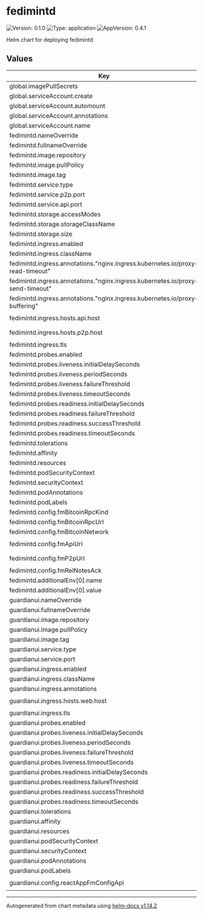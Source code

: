 # fedimintd

![Version: 0.1.0](https://img.shields.io/badge/Version-0.1.0-informational?style=flat-square) ![Type: application](https://img.shields.io/badge/Type-application-informational?style=flat-square) ![AppVersion: 0.4.1](https://img.shields.io/badge/AppVersion-0.4.1-informational?style=flat-square)

Helm chart for deploying fedimintd

## Values

| Key | Type | Default | Description |
|-----|------|---------|-------------|
| global.imagePullSecrets | list | `[]` |  |
| global.serviceAccount.create | bool | `false` |  |
| global.serviceAccount.automount | bool | `true` |  |
| global.serviceAccount.annotations | object | `{}` |  |
| global.serviceAccount.name | string | `""` |  |
| fedimintd.nameOverride | string | `""` |  |
| fedimintd.fullnameOverride | string | `""` |  |
| fedimintd.image.repository | string | `"fedimint/fedimintd"` |  |
| fedimintd.image.pullPolicy | string | `"IfNotPresent"` |  |
| fedimintd.image.tag | string | `"v0.4.1"` |  |
| fedimintd.service.type | string | `"ClusterIP"` |  |
| fedimintd.service.p2p.port | int | `8173` |  |
| fedimintd.service.api.port | int | `8174` |  |
| fedimintd.storage.accessModes | string | `"ReadWriteOnce"` |  |
| fedimintd.storage.storageClassName | string | `""` |  |
| fedimintd.storage.size | string | `"5Gi"` |  |
| fedimintd.ingress.enabled | bool | `false` |  |
| fedimintd.ingress.className | string | `""` |  |
| fedimintd.ingress.annotations."nginx.ingress.kubernetes.io/proxy-read-timeout" | string | `"3600"` |  |
| fedimintd.ingress.annotations."nginx.ingress.kubernetes.io/proxy-send-timeout" | string | `"3600"` |  |
| fedimintd.ingress.annotations."nginx.ingress.kubernetes.io/proxy-buffering" | string | `"off"` |  |
| fedimintd.ingress.hosts.api.host | string | `"api.fedimintd-1.mydomain.com"` |  |
| fedimintd.ingress.hosts.p2p.host | string | `"p2p.fedimintd-1.mydomain.com"` |  |
| fedimintd.ingress.tls | list | `[]` |  |
| fedimintd.probes.enabled | bool | `true` |  |
| fedimintd.probes.liveness.initialDelaySeconds | int | `21` |  |
| fedimintd.probes.liveness.periodSeconds | int | `10` |  |
| fedimintd.probes.liveness.failureThreshold | int | `5` |  |
| fedimintd.probes.liveness.timeoutSeconds | int | `1` |  |
| fedimintd.probes.readiness.initialDelaySeconds | int | `5` |  |
| fedimintd.probes.readiness.failureThreshold | int | `5` |  |
| fedimintd.probes.readiness.successThreshold | int | `2` |  |
| fedimintd.probes.readiness.timeoutSeconds | int | `1` |  |
| fedimintd.tolerations | list | `[]` |  |
| fedimintd.affinity | object | `{}` |  |
| fedimintd.resources | object | `{}` |  |
| fedimintd.podSecurityContext | object | `{}` |  |
| fedimintd.securityContext | object | `{}` |  |
| fedimintd.podAnnotations | object | `{}` |  |
| fedimintd.podLabels | object | `{}` |  |
| fedimintd.config.fmBitcoinRpcKind | string | `"esplora"` |  |
| fedimintd.config.fmBitcoinRpcUrl | string | `"https://mutinynet.com/api/"` |  |
| fedimintd.config.fmBitcoinNetwork | string | `"signet"` |  |
| fedimintd.config.fmApiUrl | string | `"ws://api.fedimintd-1.mydomain.com"` |  |
| fedimintd.config.fmP2pUrl | string | `"fedimint://p2p.fedimintd-1.mydomain.com"` |  |
| fedimintd.config.fmRelNotesAck | string | `"0_4_xyz"` |  |
| fedimintd.additionalEnv[0].name | string | `"RUST_LOG"` |  |
| fedimintd.additionalEnv[0].value | string | `"debug"` |  |
| guardianui.nameOverride | string | `""` |  |
| guardianui.fullnameOverride | string | `""` |  |
| guardianui.image.repository | string | `"fedimintui/guardian-ui"` |  |
| guardianui.image.pullPolicy | string | `"IfNotPresent"` |  |
| guardianui.image.tag | string | `"0.4.1"` |  |
| guardianui.service.type | string | `"ClusterIP"` |  |
| guardianui.service.port | int | `3000` |  |
| guardianui.ingress.enabled | bool | `false` |  |
| guardianui.ingress.className | string | `""` |  |
| guardianui.ingress.annotations | object | `{}` |  |
| guardianui.ingress.hosts.web.host | string | `"web.fedimint-1.mydomain.com"` |  |
| guardianui.ingress.tls | list | `[]` |  |
| guardianui.probes.enabled | bool | `true` |  |
| guardianui.probes.liveness.initialDelaySeconds | int | `10` |  |
| guardianui.probes.liveness.periodSeconds | int | `10` |  |
| guardianui.probes.liveness.failureThreshold | int | `5` |  |
| guardianui.probes.liveness.timeoutSeconds | int | `1` |  |
| guardianui.probes.readiness.initialDelaySeconds | int | `5` |  |
| guardianui.probes.readiness.failureThreshold | int | `5` |  |
| guardianui.probes.readiness.successThreshold | int | `2` |  |
| guardianui.probes.readiness.timeoutSeconds | int | `1` |  |
| guardianui.tolerations | list | `[]` |  |
| guardianui.affinity | object | `{}` |  |
| guardianui.resources | object | `{}` |  |
| guardianui.podSecurityContext | object | `{}` |  |
| guardianui.securityContext | object | `{}` |  |
| guardianui.podAnnotations | object | `{}` |  |
| guardianui.podLabels | object | `{}` |  |
| guardianui.config.reactAppFmConfigApi | string | `"ws://api.fedimintd-1.mydomain.com"` |  |

----------------------------------------------
Autogenerated from chart metadata using [helm-docs v1.14.2](https://github.com/norwoodj/helm-docs/releases/v1.14.2)
